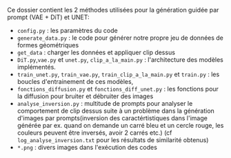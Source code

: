 Ce dossier contient les 2 méthodes utilisées pour la génération guidée par prompt (VAE + DiT) et UNET:
- `config.py` : les paramètres du code
- `generate_data.py` : le code pour générer notre propre jeu de données de formes géométriques
- `get_data` : charger les données et appliquer clip dessus
- `DiT.py`,`vae.py` et `unet.py`, `clip_a_la_main.py` : l'architecture des modèles implémentés.
- `train_unet.py`, `train_vae.py`, `train_clip_a_la_main.py` et `train.py` : les boucles d'entrainement de ces modèles, 
- `fonctions_diffusion.py` et `fonctions_diff_unet.py` : les fonctions pour la diffusion pour bruiter et débruiter des images
- `analyse_inversion.py` : multitude de prompts pour analyser le comportement de clip dessus suite à un problème dans la génération d'images par prompts(inversion des caractértistiques dans l'image générée par ex. quand on demande un carré bleu et un cercle rouge, les couleurs peuvent être inversés, avoir 2 carrés etc.) (cf `log_analyse_inversion.txt` pour les résultats de similarité obtenus)
- `*.png` : divers images dans l'exécution des codes
